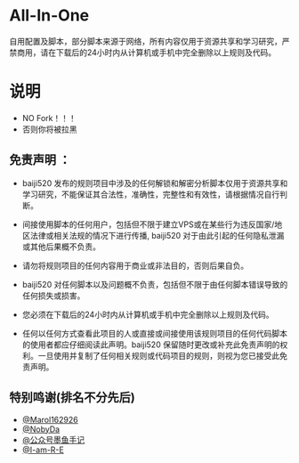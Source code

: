 # All-In-One
自用配置及脚本，部分脚本来源于网络，所有内容仅用于资源共享和学习研究，严禁商用，请在下载后的24小时内从计算机或手机中完全删除以上规则及代码。

# 说明 
* NO Fork！！！
* 否则你将被拉黑

## 免责声明 ：
* baiji520 发布的规则项目中涉及的任何解锁和解密分析脚本仅用于资源共享和学习研究，不能保证其合法性，准确性，完整性和有效性，请根据情况自行判断。

* 间接使用脚本的任何用户，包括但不限于建立VPS或在某些行为违反国家/地区法律或相关法规的情况下进行传播, baiji520 对于由此引起的任何隐私泄漏或其他后果概不负责。

* 请勿将规则项目的任何内容用于商业或非法目的，否则后果自负。

* baiji520 对任何脚本以及问题概不负责，包括但不限于由任何脚本错误导致的任何损失或损害。

* 您必须在下载后的24小时内从计算机或手机中完全删除以上规则及代码。

* 任何以任何方式查看此项目的人或直接或间接使用该规则项目的任何代码脚本的使用者都应仔细阅读此声明。baiji520 保留随时更改或补充此免责声明的权利。一旦使用并复制了任何相关规则或代码项目的规则，则视为您已接受此免责声明。

## 特别鸣谢(排名不分先后)
* [@Marol162926](https://github.com/Marol62926)
* [@NobyDa](https://github.com/NobyDa)
* [@公众号墨鱼手记](https://github.com/ddgksf2013)
* [@I-am-R-E](https://github.com/I-am-R-E)
